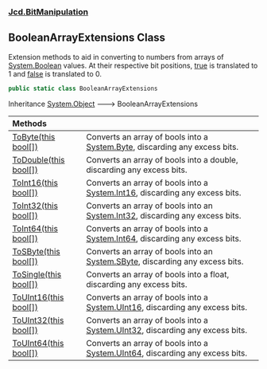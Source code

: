 ### [Jcd.BitManipulation](Jcd.BitManipulation.md 'Jcd.BitManipulation')

## BooleanArrayExtensions Class

Extension methods to aid in converting to numbers from arrays
of [System.Boolean](https://docs.microsoft.com/en-us/dotnet/api/System.Boolean 'System.Boolean') values.
At their respective bit
positions, [true](https://docs.microsoft.com/en-us/dotnet/csharp/language-reference/builtin-types/bool 'https://docs.microsoft.com/en-us/dotnet/csharp/language-reference/builtin-types/bool')
is translated to 1
and [false](https://docs.microsoft.com/en-us/dotnet/csharp/language-reference/builtin-types/bool 'https://docs.microsoft.com/en-us/dotnet/csharp/language-reference/builtin-types/bool')
is translated to 0.

```csharp
public static class BooleanArrayExtensions
```

Inheritance [System.Object](https://docs.microsoft.com/en-us/dotnet/api/System.Object 'System.Object') &#129106;
BooleanArrayExtensions

| Methods                                                                                                                                                        |                                                                                                                                                           |
|:---------------------------------------------------------------------------------------------------------------------------------------------------------------|:----------------------------------------------------------------------------------------------------------------------------------------------------------|
| [ToByte(this bool[])](Jcd.BitManipulation.BooleanArrayExtensions.ToByte(thisbool[]).md 'Jcd.BitManipulation.BooleanArrayExtensions.ToByte(this bool[])')       | Converts an array of bools into a [System.Byte](https://docs.microsoft.com/en-us/dotnet/api/System.Byte 'System.Byte'), discarding any excess bits.       |
| [ToDouble(this bool[])](Jcd.BitManipulation.BooleanArrayExtensions.ToDouble(thisbool[]).md 'Jcd.BitManipulation.BooleanArrayExtensions.ToDouble(this bool[])') | Converts an array of bools into a double, discarding any excess bits.                                                                                     |
| [ToInt16(this bool[])](Jcd.BitManipulation.BooleanArrayExtensions.ToInt16(thisbool[]).md 'Jcd.BitManipulation.BooleanArrayExtensions.ToInt16(this bool[])')    | Converts an array of bools into a [System.Int16](https://docs.microsoft.com/en-us/dotnet/api/System.Int16 'System.Int16'), discarding any excess bits.    |
| [ToInt32(this bool[])](Jcd.BitManipulation.BooleanArrayExtensions.ToInt32(thisbool[]).md 'Jcd.BitManipulation.BooleanArrayExtensions.ToInt32(this bool[])')    | Converts an array of bools into an [System.Int32](https://docs.microsoft.com/en-us/dotnet/api/System.Int32 'System.Int32'), discarding any excess bits.   |
| [ToInt64(this bool[])](Jcd.BitManipulation.BooleanArrayExtensions.ToInt64(thisbool[]).md 'Jcd.BitManipulation.BooleanArrayExtensions.ToInt64(this bool[])')    | Converts an array of bools into a [System.Int64](https://docs.microsoft.com/en-us/dotnet/api/System.Int64 'System.Int64'), discarding any excess bits.    |
| [ToSByte(this bool[])](Jcd.BitManipulation.BooleanArrayExtensions.ToSByte(thisbool[]).md 'Jcd.BitManipulation.BooleanArrayExtensions.ToSByte(this bool[])')    | Converts an array of bools into an [System.SByte](https://docs.microsoft.com/en-us/dotnet/api/System.SByte 'System.SByte'), discarding any excess bits.   |
| [ToSingle(this bool[])](Jcd.BitManipulation.BooleanArrayExtensions.ToSingle(thisbool[]).md 'Jcd.BitManipulation.BooleanArrayExtensions.ToSingle(this bool[])') | Converts an array of bools into a float, discarding any excess bits.                                                                                      |
| [ToUInt16(this bool[])](Jcd.BitManipulation.BooleanArrayExtensions.ToUInt16(thisbool[]).md 'Jcd.BitManipulation.BooleanArrayExtensions.ToUInt16(this bool[])') | Converts an array of bools into a [System.UInt16](https://docs.microsoft.com/en-us/dotnet/api/System.UInt16 'System.UInt16'), discarding any excess bits. |
| [ToUInt32(this bool[])](Jcd.BitManipulation.BooleanArrayExtensions.ToUInt32(thisbool[]).md 'Jcd.BitManipulation.BooleanArrayExtensions.ToUInt32(this bool[])') | Converts an array of bools into a [System.UInt32](https://docs.microsoft.com/en-us/dotnet/api/System.UInt32 'System.UInt32'), discarding any excess bits. |
| [ToUInt64(this bool[])](Jcd.BitManipulation.BooleanArrayExtensions.ToUInt64(thisbool[]).md 'Jcd.BitManipulation.BooleanArrayExtensions.ToUInt64(this bool[])') | Converts an array of bools into a [System.UInt64](https://docs.microsoft.com/en-us/dotnet/api/System.UInt64 'System.UInt64'), discarding any excess bits. |
